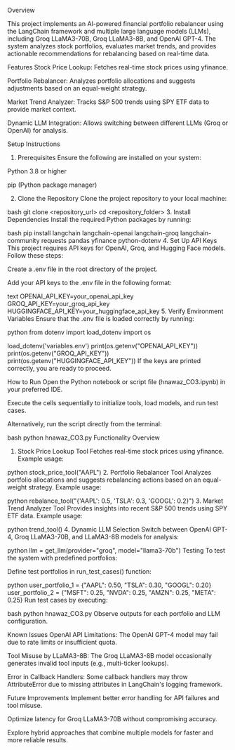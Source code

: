 Overview

This project implements an AI-powered financial portfolio rebalancer using the LangChain framework and multiple large language models (LLMs), including Groq LLaMA3-70B, Groq LLaMA3-8B, and OpenAI GPT-4. The system analyzes stock portfolios, evaluates market trends, and provides actionable recommendations for rebalancing based on real-time data.

Features
Stock Price Lookup: Fetches real-time stock prices using yfinance.

Portfolio Rebalancer: Analyzes portfolio allocations and suggests adjustments based on an equal-weight strategy.

Market Trend Analyzer: Tracks S&P 500 trends using SPY ETF data to provide market context.

Dynamic LLM Integration: Allows switching between different LLMs (Groq or OpenAI) for analysis.

Setup Instructions
1. Prerequisites
Ensure the following are installed on your system:

Python 3.8 or higher

pip (Python package manager)

2. Clone the Repository
Clone the project repository to your local machine:

bash
git clone <repository_url>
cd <repository_folder>
3. Install Dependencies
Install the required Python packages by running:

bash
pip install langchain langchain-openai langchain-groq langchain-community requests pandas yfinance python-dotenv
4. Set Up API Keys
This project requires API keys for OpenAI, Groq, and Hugging Face models. Follow these steps:

Create a .env file in the root directory of the project.

Add your API keys to the .env file in the following format:

text
OPENAI_API_KEY=your_openai_api_key
GROQ_API_KEY=your_groq_api_key
HUGGINGFACE_API_KEY=your_huggingface_api_key
5. Verify Environment Variables
Ensure that the .env file is loaded correctly by running:

python
from dotenv import load_dotenv
import os

load_dotenv('variables.env')
print(os.getenv("OPENAI_API_KEY"))
print(os.getenv("GROQ_API_KEY"))
print(os.getenv("HUGGINGFACE_API_KEY"))
If the keys are printed correctly, you are ready to proceed.

How to Run
Open the Python notebook or script file (hnawaz_CO3.ipynb) in your preferred IDE.

Execute the cells sequentially to initialize tools, load models, and run test cases.

Alternatively, run the script directly from the terminal:

bash
python hnawaz_CO3.py
Functionality Overview
1. Stock Price Lookup Tool
Fetches real-time stock prices using yfinance. Example usage:

python
stock_price_tool("AAPL")
2. Portfolio Rebalancer Tool
Analyzes portfolio allocations and suggests rebalancing actions based on an equal-weight strategy. Example usage:

python
rebalance_tool("{'AAPL': 0.5, 'TSLA': 0.3, 'GOOGL': 0.2}")
3. Market Trend Analyzer Tool
Provides insights into recent S&P 500 trends using SPY ETF data. Example usage:

python
trend_tool()
4. Dynamic LLM Selection
Switch between OpenAI GPT-4, Groq LLaMA3-70B, and LLaMA3-8B models for analysis:

python
llm = get_llm(provider="groq", model="llama3-70b")
Testing
To test the system with predefined portfolios:

Define test portfolios in run_test_cases() function:

python
user_portfolio_1 = {"AAPL": 0.50, "TSLA": 0.30, "GOOGL": 0.20}
user_portfolio_2 = {"MSFT": 0.25, "NVDA": 0.25, "AMZN": 0.25, "META": 0.25}
Run test cases by executing:

bash
python hnawaz_CO3.py
Observe outputs for each portfolio and LLM configuration.

Known Issues
OpenAI API Limitations: The OpenAI GPT-4 model may fail due to rate limits or insufficient quota.

Tool Misuse by LLaMA3-8B: The Groq LLaMA3-8B model occasionally generates invalid tool inputs (e.g., multi-ticker lookups).

Error in Callback Handlers: Some callback handlers may throw AttributeError due to missing attributes in LangChain's logging framework.

Future Improvements
Implement better error handling for API failures and tool misuse.

Optimize latency for Groq LLaMA3-70B without compromising accuracy.

Explore hybrid approaches that combine multiple models for faster and more reliable results.
